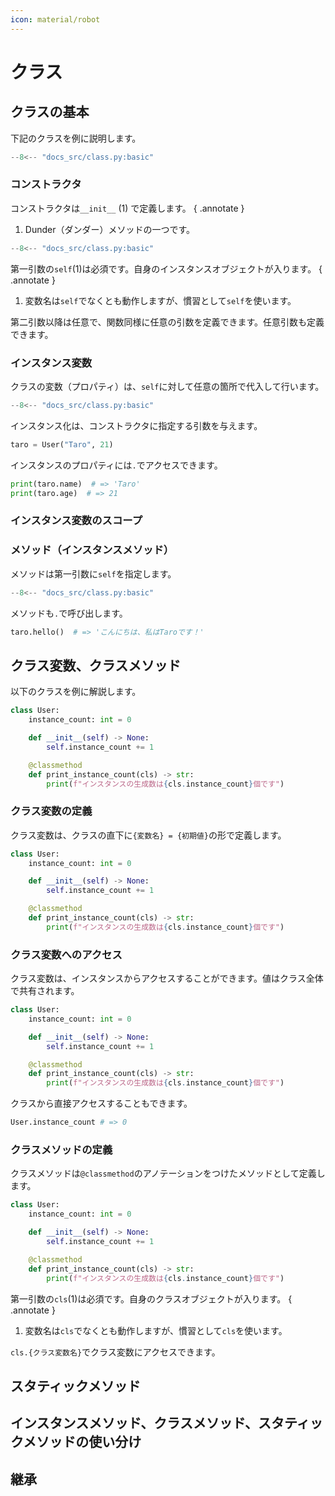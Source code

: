 ```yaml
---
icon: material/robot
---
```


# クラス

## クラスの基本

下記のクラスを例に説明します。

```py
--8<-- "docs_src/class.py:basic"
```

### コンストラクタ

コンストラクタは`__init__` (1) で定義します。
{ .annotate }

1.  Dunder（ダンダー）メソッドの一つです。

```py hl_lines="2"
--8<-- "docs_src/class.py:basic"
```

第一引数の`self`(1)は必須です。自身のインスタンスオブジェクトが入ります。
{ .annotate }

1.  変数名は`self`でなくとも動作しますが、慣習として`self`を使います。

第二引数以降は任意で、関数同様に任意の引数を定義できます。任意引数も定義できます。

### インスタンス変数

クラスの変数（プロパティ）は、`self`に対して任意の箇所で代入して行います。

```py hl_lines="3-4"
--8<-- "docs_src/class.py:basic"
```

インスタンス化は、コンストラクタに指定する引数を与えます。

```python
taro = User("Taro", 21)
```

インスタンスのプロパティには`.`でアクセスできます。

```py
print(taro.name)  # => 'Taro'
print(taro.age)  # => 21
```

### インスタンス変数のスコープ

### メソッド（インスタンスメソッド）

メソッドは第一引数に`self`を指定します。

```py hl_lines="6-7"
--8<-- "docs_src/class.py:basic"
```

メソッドも`.`で呼び出します。

```py
taro.hello()  # => 'こんにちは、私はTaroです！'
```

## クラス変数、クラスメソッド

以下のクラスを例に解説します。

```py
class User:
    instance_count: int = 0

    def __init__(self) -> None:
        self.instance_count += 1

    @classmethod
    def print_instance_count(cls) -> str:
        print(f"インスタンスの生成数は{cls.instance_count}個です")
```

### クラス変数の定義

クラス変数は、クラスの直下に`{変数名} = {初期値}`の形で定義します。

```py hl_lines="2"
class User:
    instance_count: int = 0

    def __init__(self) -> None:
        self.instance_count += 1

    @classmethod
    def print_instance_count(cls) -> str:
        print(f"インスタンスの生成数は{cls.instance_count}個です")
```

### クラス変数へのアクセス

クラス変数は、インスタンスからアクセスすることができます。値はクラス全体で共有されます。

```py hl_lines="5"
class User:
    instance_count: int = 0

    def __init__(self) -> None:
        self.instance_count += 1

    @classmethod
    def print_instance_count(cls) -> str:
        print(f"インスタンスの生成数は{cls.instance_count}個です")
```

クラスから直接アクセスすることもできます。

```py
User.instance_count # => 0
```

### クラスメソッドの定義

クラスメソッドは`@classmethod`のアノテーションをつけたメソッドとして定義します。

```py hl_lines="7-9"
class User:
    instance_count: int = 0

    def __init__(self) -> None:
        self.instance_count += 1

    @classmethod
    def print_instance_count(cls) -> str:
        print(f"インスタンスの生成数は{cls.instance_count}個です")
```

第一引数の`cls`(1)は必須です。自身のクラスオブジェクトが入ります。
{ .annotate }

1.  変数名は`cls`でなくとも動作しますが、慣習として`cls`を使います。

`cls.{クラス変数名}`でクラス変数にアクセスできます。

## スタティックメソッド

## インスタンスメソッド、クラスメソッド、スタティックメソッドの使い分け

## 継承
